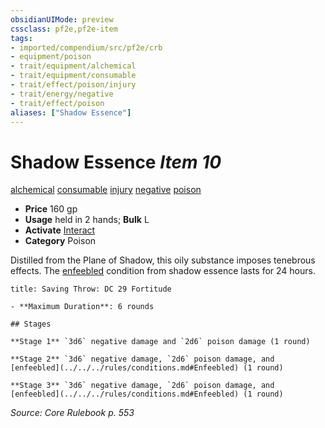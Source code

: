 ```yaml
---
obsidianUIMode: preview
cssclass: pf2e,pf2e-item
tags:
- imported/compendium/src/pf2e/crb
- equipment/poison
- trait/equipment/alchemical
- trait/equipment/consumable
- trait/effect/poison/injury
- trait/energy/negative
- trait/effect/poison
aliases: ["Shadow Essence"]
---
```

# Shadow Essence *Item 10*  
[alchemical](alchemical.md)  [consumable](consumable.md)  [injury](injury.md)  [negative](negative.md)  [poison](rules/traits/poison.md)  

- **Price** 160 gp
- **Usage** held in 2 hands; **Bulk** L
- **Activate** [Interact](interact.md)
- **Category** Poison

Distilled from the Plane of Shadow, this oily substance imposes tenebrous effects. The [enfeebled](conditions.md#Enfeebled) condition from shadow essence lasts for 24 hours.

```ad-inline-affliction
title: Saving Throw: DC 29 Fortitude

- **Maximum Duration**: 6 rounds

## Stages

**Stage 1** `3d6` negative damage and `2d6` poison damage (1 round)

**Stage 2** `3d6` negative damage, `2d6` poison damage, and [enfeebled](../../../rules/conditions.md#Enfeebled) (1 round)

**Stage 3** `3d6` negative damage, `2d6` poison damage, and [enfeebled](../../../rules/conditions.md#Enfeebled) (1 round)
```

*Source: Core Rulebook p. 553*
